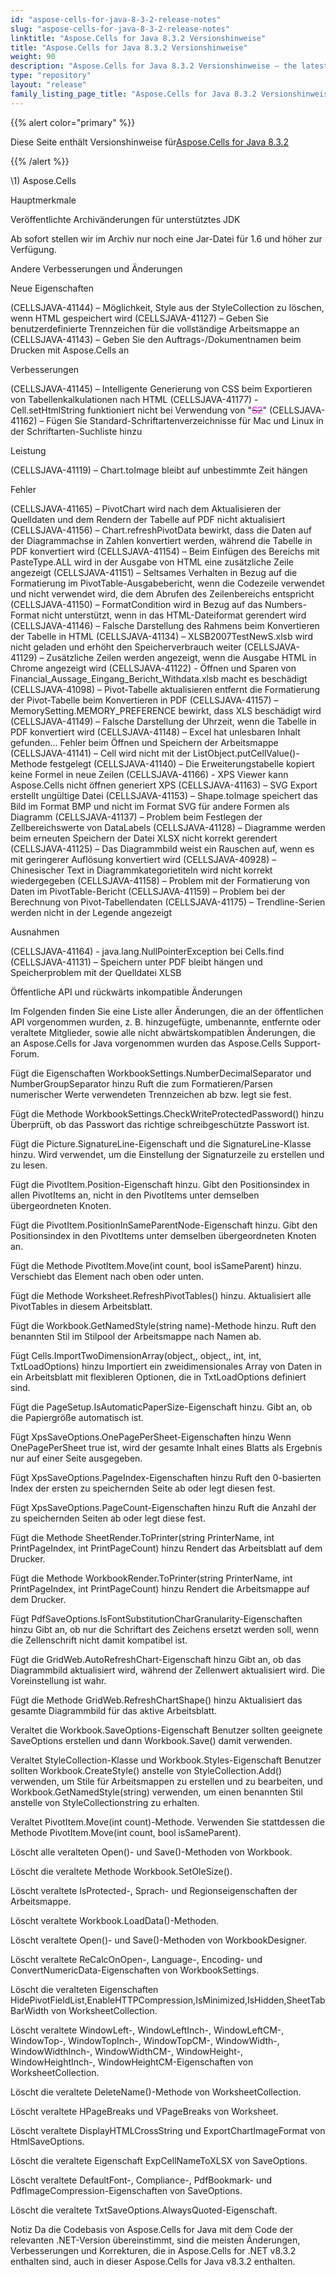 ```yaml
---
id: "aspose-cells-for-java-8-3-2-release-notes"
slug: "aspose-cells-for-java-8-3-2-release-notes"
linktitle: "Aspose.Cells for Java 8.3.2 Versionshinweise"
title: "Aspose.Cells for Java 8.3.2 Versionshinweise"
weight: 90
description: "Aspose.Cells for Java 8.3.2 Versionshinweise – the latest updates and fixes."
type: "repository"
layout: "release"
family_listing_page_title: "Aspose.Cells for Java 8.3.2 Versionshinweise"
---
```

{{% alert color="primary" %}} 

 Diese Seite enthält Versionshinweise für[Aspose.Cells for Java 8.3.2](https://releases.aspose.com/cells/java/new-releases/aspose.cells-for-java-8.3.2/)

{{% /alert %}} 

\1) Aspose.Cells 


Hauptmerkmale

Veröffentlichte Archivänderungen für unterstütztes JDK

Ab sofort stellen wir im Archiv nur noch eine Jar-Datei für 1.6 und höher zur Verfügung.

Andere Verbesserungen und Änderungen

Neue Eigenschaften

(CELLSJAVA-41144) – Möglichkeit, Style aus der StyleCollection zu löschen, wenn HTML gespeichert wird
(CELLSJAVA-41127) – Geben Sie benutzerdefinierte Trennzeichen für die vollständige Arbeitsmappe an
(CELLSJAVA-41143) – Geben Sie den Auftrags-/Dokumentnamen beim Drucken mit Aspose.Cells an

Verbesserungen

(CELLSJAVA-41145) – Intelligente Generierung von CSS beim Exportieren von Tabellenkalkulationen nach HTML
(CELLSJAVA-41177) - Cell.setHtmlString funktioniert nicht bei Verwendung von "<s><span style="color:#ff00ff;">S2</span></s>"
(CELLSJAVA-41162) – Fügen Sie Standard-Schriftartenverzeichnisse für Mac und Linux in der Schriftarten-Suchliste hinzu

Leistung

(CELLSJAVA-41119) – Chart.toImage bleibt auf unbestimmte Zeit hängen

Fehler

(CELLSJAVA-41165) – PivotChart wird nach dem Aktualisieren der Quelldaten und dem Rendern der Tabelle auf PDF nicht aktualisiert
(CELLSJAVA-41156) – Chart.refreshPivotData bewirkt, dass die Daten auf der Diagrammachse in Zahlen konvertiert werden, während die Tabelle in PDF konvertiert wird
(CELLSJAVA-41154) – Beim Einfügen des Bereichs mit PasteType.ALL wird in der Ausgabe von HTML eine zusätzliche Zeile angezeigt
(CELLSJAVA-41151) – Seltsames Verhalten in Bezug auf die Formatierung im PivotTable-Ausgabebericht, wenn die Codezeile verwendet und nicht verwendet wird, die dem Abrufen des Zeilenbereichs entspricht
(CELLSJAVA-41150) – FormatCondition wird in Bezug auf das Numbers-Format nicht unterstützt, wenn in das HTML-Dateiformat gerendert wird
(CELLSJAVA-41146) – Falsche Darstellung des Rahmens beim Konvertieren der Tabelle in HTML
(CELLSJAVA-41134) – XLSB2007TestNewS.xlsb wird nicht geladen und erhöht den Speicherverbrauch weiter
(CELLSJAVA-41129) – Zusätzliche Zeilen werden angezeigt, wenn die Ausgabe HTML in Chrome angezeigt wird
(CELLSJAVA-41122) - Öffnen und Sparen von Financial_Aussage_Eingang_Bericht_Withdata.xlsb macht es beschädigt
(CELLSJAVA-41098) – Pivot-Tabelle aktualisieren entfernt die Formatierung der Pivot-Tabelle beim Konvertieren in PDF
(CELLSJAVA-41157) – MemorySetting.MEMORY_PREFERENCE bewirkt, dass XLS beschädigt wird
(CELLSJAVA-41149) – Falsche Darstellung der Uhrzeit, wenn die Tabelle in PDF konvertiert wird
(CELLSJAVA-41148) – Excel hat unlesbaren Inhalt gefunden... Fehler beim Öffnen und Speichern der Arbeitsmappe
(CELLSJAVA-41141) – Cell wird nicht mit der ListObject.putCellValue()-Methode festgelegt
(CELLSJAVA-41140) – Die Erweiterungstabelle kopiert keine Formel in neue Zeilen
(CELLSJAVA-41166) - XPS Viewer kann Aspose.Cells nicht öffnen generiert XPS
(CELLSJAVA-41163) – SVG Export erstellt ungültige Datei
(CELLSJAVA-41153) – Shape.toImage speichert das Bild im Format BMP und nicht im Format SVG für andere Formen als Diagramm
(CELLSJAVA-41137) – Problem beim Festlegen der Zellbereichswerte von DataLabels
(CELLSJAVA-41128) – Diagramme werden beim erneuten Speichern der Datei XLSX nicht korrekt gerendert
(CELLSJAVA-41125) – Das Diagrammbild weist ein Rauschen auf, wenn es mit geringerer Auflösung konvertiert wird
(CELLSJAVA-40928) – Chinesischer Text in Diagrammkategorietiteln wird nicht korrekt wiedergegeben
(CELLSJAVA-41158) – Problem mit der Formatierung von Daten im PivotTable-Bericht
(CELLSJAVA-41159) – Problem bei der Berechnung von Pivot-Tabellendaten
(CELLSJAVA-41175) – Trendline-Serien werden nicht in der Legende angezeigt

Ausnahmen

(CELLSJAVA-41164) - java.lang.NullPointerException bei Cells.find
(CELLSJAVA-41131) – Speichern unter PDF bleibt hängen und Speicherproblem mit der Quelldatei XLSB

Öffentliche API und rückwärts inkompatible Änderungen

Im Folgenden finden Sie eine Liste aller Änderungen, die an der öffentlichen API vorgenommen wurden, z. B. hinzugefügte, umbenannte, entfernte oder veraltete Mitglieder, sowie alle nicht abwärtskompatiblen Änderungen, die an Aspose.Cells for Java vorgenommen wurden das Aspose.Cells Support-Forum.

 Fügt die Eigenschaften WorkbookSettings.NumberDecimalSeparator und NumberGroupSeparator hinzu
 Ruft die zum Formatieren/Parsen numerischer Werte verwendeten Trennzeichen ab bzw. legt sie fest.

Fügt die Methode WorkbookSettings.CheckWriteProtectedPassword() hinzu
 Überprüft, ob das Passwort das richtige schreibgeschützte Passwort ist.

 Fügt die Picture.SignatureLine-Eigenschaft und die SignatureLine-Klasse hinzu.
 Wird verwendet, um die Einstellung der Signaturzeile zu erstellen und zu lesen.

 Fügt die PivotItem.Position-Eigenschaft hinzu.
 Gibt den Positionsindex in allen PivotItems an, nicht in den PivotItems unter demselben übergeordneten Knoten.

 Fügt die PivotItem.PositionInSameParentNode-Eigenschaft hinzu.
 Gibt den Positionsindex in den PivotItems unter demselben übergeordneten Knoten an.

 Fügt die Methode PivotItem.Move(int count, bool isSameParent) hinzu.
Verschiebt das Element nach oben oder unten.

 Fügt die Methode Worksheet.RefreshPivotTables() hinzu.
Aktualisiert alle PivotTables in diesem Arbeitsblatt.

 Fügt die Workbook.GetNamedStyle(string name)-Methode hinzu.
Ruft den benannten Stil im Stilpool der Arbeitsmappe nach Namen ab.

 Fügt Cells.ImportTwoDimensionArray(object,, object,, int, int, TxtLoadOptions) hinzu
Importiert ein zweidimensionales Array von Daten in ein Arbeitsblatt mit flexibleren Optionen, die in TxtLoadOptions definiert sind.

 Fügt die PageSetup.IsAutomaticPaperSize-Eigenschaft hinzu.
 Gibt an, ob die Papiergröße automatisch ist.

 Fügt XpsSaveOptions.OnePagePerSheet-Eigenschaften hinzu
Wenn OnePagePerSheet true ist, wird der gesamte Inhalt eines Blatts als Ergebnis nur auf einer Seite ausgegeben.

 Fügt XpsSaveOptions.PageIndex-Eigenschaften hinzu
Ruft den 0-basierten Index der ersten zu speichernden Seite ab oder legt diesen fest.

 Fügt XpsSaveOptions.PageCount-Eigenschaften hinzu
Ruft die Anzahl der zu speichernden Seiten ab oder legt diese fest.

 Fügt die Methode SheetRender.ToPrinter(string PrinterName, int PrintPageIndex, int PrintPageCount) hinzu
Rendert das Arbeitsblatt auf dem Drucker.

 Fügt die Methode WorkbookRender.ToPrinter(string PrinterName, int PrintPageIndex, int PrintPageCount) hinzu
Rendert die Arbeitsmappe auf dem Drucker.

 Fügt PdfSaveOptions.IsFontSubstitutionCharGranularity-Eigenschaften hinzu
Gibt an, ob nur die Schriftart des Zeichens ersetzt werden soll, wenn die Zellenschrift nicht damit kompatibel ist.

 Fügt die GridWeb.AutoRefreshChart-Eigenschaft hinzu
Gibt an, ob das Diagrammbild aktualisiert wird, während der Zellenwert aktualisiert wird. Die Voreinstellung ist wahr.

 Fügt die Methode GridWeb.RefreshChartShape() hinzu
Aktualisiert das gesamte Diagrammbild für das aktive Arbeitsblatt.

 Veraltet die Workbook.SaveOptions-Eigenschaft
Benutzer sollten geeignete SaveOptions erstellen und dann Workbook.Save() damit verwenden.

 Veraltet StyleCollection-Klasse und Workbook.Styles-Eigenschaft
Benutzer sollten Workbook.CreateStyle() anstelle von StyleCollection.Add() verwenden, um Stile für Arbeitsmappen zu erstellen und zu bearbeiten, und Workbook.GetNamedStyle(string) verwenden, um einen benannten Stil anstelle von StyleCollectionstring zu erhalten.

 Veraltet PivotItem.Move(int count)-Methode.
Verwenden Sie stattdessen die Methode PivotItem.Move(int count, bool isSameParent).

 Löscht alle veralteten Open()- und Save()-Methoden von Workbook.

 Löscht die veraltete Methode Workbook.SetOleSize().

 Löscht veraltete IsProtected-, Sprach- und Regionseigenschaften der Arbeitsmappe.

 Löscht veraltete Workbook.LoadData()-Methoden.

 Löscht veraltete Open()- und Save()-Methoden von WorkbookDesigner.

Löscht veraltete ReCalcOnOpen-, Language-, Encoding- und ConvertNumericData-Eigenschaften von WorkbookSettings.

 Löscht die veralteten Eigenschaften HidePivotFieldList,EnableHTTPCompression,IsMinimized,IsHidden,SheetTabBarWidth von WorksheetCollection.

 Löscht veraltete WindowLeft-, WindowLeftInch-, WindowLeftCM-, WindowTop-, WindowTopInch-, WindowTopCM-, WindowWidth-, WindowWidthInch-, WindowWidthCM-, WindowHeight-, WindowHeightInch-, WindowHeightCM-Eigenschaften von WorksheetCollection.

 Löscht die veraltete DeleteName()-Methode von WorksheetCollection.

 Löscht veraltete HPageBreaks und VPageBreaks von Worksheet.

 Löscht veraltete DisplayHTMLCrossString und ExportChartImageFormat von HtmlSaveOptions.

 Löscht die veraltete Eigenschaft ExpCellNameToXLSX von SaveOptions.

 Löscht veraltete DefaultFont-, Compliance-, PdfBookmark- und PdfImageCompression-Eigenschaften von SaveOptions.

 Löscht die veraltete TxtSaveOptions.AlwaysQuoted-Eigenschaft.


Notiz
Da die Codebasis von Aspose.Cells for Java mit dem Code der relevanten .NET-Version übereinstimmt, sind die meisten Änderungen, Verbesserungen und Korrekturen, die in Aspose.Cells for .NET v8.3.2 enthalten sind, auch in dieser Aspose.Cells for Java v8.3.2 enthalten.
